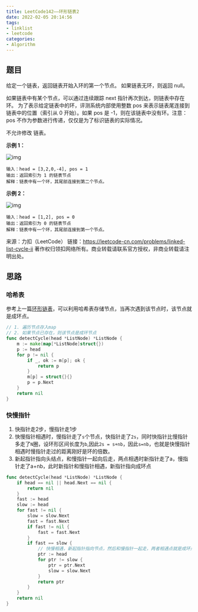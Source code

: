 ```yaml
---
title: LeetCode142——环形链表2
date: 2022-02-05 20:14:56
tags:
- linklist
- leetcode
categories:
- Algorithm
---
```


## 题目

给定一个链表，返回链表开始入环的第一个节点。 如果链表无环，则返回 null。

如果链表中有某个节点，可以通过连续跟踪 next 指针再次到达，则链表中存在环。 为了表示给定链表中的环，评测系统内部使用整数 pos 来表示链表尾连接到链表中的位置（索引从 0 开始）。如果 pos 是 -1，则在该链表中没有环。注意：pos 不作为参数进行传递，仅仅是为了标识链表的实际情况。

不允许修改 链表。

 

**示例 1：**

![img](https://assets.leetcode-cn.com/aliyun-lc-upload/uploads/2018/12/07/circularlinkedlist.png)

```
输入：head = [3,2,0,-4], pos = 1
输出：返回索引为 1 的链表节点
解释：链表中有一个环，其尾部连接到第二个节点。
```

**示例 2：**

![img](https://assets.leetcode-cn.com/aliyun-lc-upload/uploads/2018/12/07/circularlinkedlist_test2.png)

```
输入：head = [1,2], pos = 0
输出：返回索引为 0 的链表节点
解释：链表中有一个环，其尾部连接到第一个节点。
```

来源：力扣（LeetCode）
链接：https://leetcode-cn.com/problems/linked-list-cycle-ii
著作权归领扣网络所有。商业转载请联系官方授权，非商业转载请注明出处。

## 思路

### 哈希表

参考上一篇[环形链表](/2022/02/05/linked-list-cycle.md)，可以利用哈希表存储节点，当再次遇到该节点时，该节点就是成环点。

```go
// 1. 遍历节点存入map
// 2. 如果节点已存在，则该节点是成环节点
func detectCycle(head *ListNode) *ListNode {
	m := make(map[*ListNode]struct{})
	p := head
	for p != nil {
		if _, ok := m[p]; ok {
			return p
		}
		m[p] = struct{}{}
		p = p.Next
	}
	return nil
}
```

### 快慢指针

1. 快指针走2步，慢指针走1步
2. 快慢指针相遇时，慢指针走了`s`个节点，快指针走了`2s`，同时快指针比慢指针多走了`N`圈，设环形区间长度为`b`,因此`2s = s+nb`，因此`s=nb`，也就是快慢指针相遇时慢指针走过的距离刚好是环的倍数。
3. 新起指针指向头结点，和慢指针一起向后走，两点相遇时新指针走了a，慢指针走了a+nb，此时新指针和慢指针相遇，新指针指向成环点

```go
func detectCycle(head *ListNode) *ListNode {
	if head == nil || head.Next == nil {
		return nil
	}
	fast := head
	slow := head
	for fast != nil {
		slow = slow.Next
		fast = fast.Next
		if fast != nil {
			fast = fast.Next
		}
		if fast == slow {
			// 快慢相遇，新起指针指向节点，然后和慢指针一起走，两者相遇点就是成环点
			ptr := head
			for ptr != slow {
				ptr = ptr.Next
				slow = slow.Next
			}
			return ptr
		}
	}
	return nil
}
```

